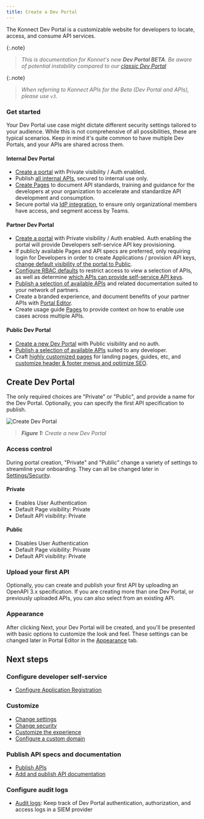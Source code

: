 ```yaml
---
title: Create a Dev Portal
---
```


The Konnect Dev Portal is a customizable website for developers to locate, access, and consume API services.

{:.note}
> *This is documentation for Konnet's new **Dev Portal BETA**. Be aware of potential instability compared to our [classic Dev Portal](/konnect/dev-portal)*

{:.note}
> *When referring to Konnect APIs for the Beta (Dev Portal and APIs), please use `v3`.*

### Get started

Your Dev Portal use case might dictate different security settings tailored to your audience. While this is not comprehensive of all possibilities, these are typical scenarios. Keep in mind it's quite common to have multiple Dev Portals, and your APIs are shared across them. 

#### Internal Dev Portal
  * [Create a portal](#create-dev-portal) with Private visibility / Auth enabled.
  * Publish [all internal APIs](/dev-portal/apis/index), secured to internal use only. 
  * [Create Pages](/dev-portal/portals/customization/portal-editor) to document API standards, training and guidance for the developers at your organization to accelerate and standardize API development and consumption.
  * Secure portal via [IdP integration](/dev-portal/portals/settings/security#identity-providers), to ensure only organizational members have access, and segment access by Teams.

#### Partner Dev Portal 
  * [Create a portal](#create-dev-portal) with Private visibility / Auth enabled. Auth enabling the portal will provide Developers self-service API key provisioning.
  * If publicly available Pages and API specs are preferred, only requiring login for Developers in order to create Applications / provision API keys, [change default visibility of the portal to Public](/dev-portal/portals/settings/security#default-visibility).
  * [Configure RBAC defaults](/dev-portal/portals/settings/security#role-based-access-control) to restrict access to view a selection of APIs, as well as determine [which APIs can provide self-service API keys](/dev-portal/portals/apis/index).
  * [Publish a selection of available APIs](/dev-portal/portals/apis/index) and related documentation suited to your network of partners. 
  * Create a branded experience, and document benefits of your partner APIs with [Portal Editor](/dev-portal/portals/customization/portal-editor). 
  * Create usage guide [Pages](/dev-portal/portals/customization/portal-editor) to provide context on how to enable use cases across multiple APIs.

#### Public Dev Portal 
  * [Create a new Dev Portal](#create-dev-portal) with Public visibility and no auth.
  * [Publish a selection of available APIs](/dev-portal/apis/index) suited to any developer.
  * Craft [highly customized pages](/dev-portal/portals/customization/portal-editor) for landing pages, guides, etc, and [customize header & footer menus and optimize SEO](/dev-portal/portals/customization).


## Create Dev Portal

The only required choices are "Private" or "Public", and provide a name for the Dev Portal. Optionally, you can specify the first API specification to publish. 

![Create Dev Portal](/assets/images/products/konnect/dev-portal-v3/create-portal.png)
> _**Figure 1:** Create a new Dev Portal_

### Access control
During portal creation, "Private" and "Public" change a variety of settings to streamline your onboarding. They can all be changed later in [Settings/Security](/dev-portal/portals/settings/security).

#### Private
* Enables User Authentication
* Default Page visibility: Private
* Default API visibility: Private

#### Public
* Disables User Authentication
* Default Page visibility: Private
* Default API visibility: Private

### Upload your first API
Optionally, you can create and publish your first API by uploading an OpenAPI 3.x specification. If you are creating more than one Dev Portal, or previously uploaded APIs, you can also select from an existing API.

### Appearance
After clicking Next, your Dev Portal will be created, and you'll be presented with basic options to customize the look and feel. These settings can be changed later in Portal Editor in the [Appearance](/dev-portal/portals/customization/appearance) tab.

## Next steps

### Configure developer self-service

* [Configure Application Registration](/dev-portal/app-reg/)

<!-- Before GA
* [Dynamic Client Registration Overview](/dev-portal/applications/dynamic-client-registration/): Dynamic Client Registration (DCR) within Konnect Dev Portal allows applications created in the portal to automatically create a linked application in a third-party Identity Provider (IdP).
-->

### Customize

* [Change settings](/dev-portal/portals/settings/general)
* [Change security](/dev-portal/portals/settings/security)
* [Customize the experience](/dev-portal/portals/customization)
* [Configure a custom domain](/dev-portal/portals/custom-domains)

### Publish API specs and documentation

* [Publish APIs](/dev-portal/apis/)
* [Add and publish API documentation](/dev-portal/apis/docs)

### Configure audit logs
* [Audit logs](/dev-portal/portals/audit-logs): Keep track of Dev Portal authentication, authorization, and access logs in a SIEM provider
